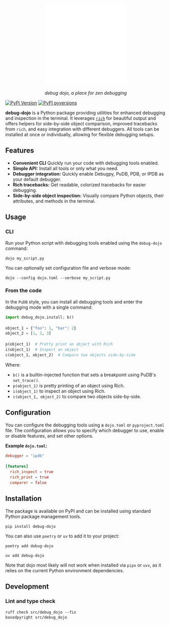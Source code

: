 <p align="center">
  <img src="https://github.com/bwrob/debug-dojo/blob/main/logo/logo_white.png?raw=true" alt="debug dojo" style="width:50%; max-width:400px;"/>
</p>

<p align="center">
    <em>debug dojo, a place for zen debugging</em>
</p>

[![PyPi Version](https://img.shields.io/pypi/v/debug-dojo.svg?style=flat-square)](https://pypi.org/project/debug-dojo)
[![PyPI pyversions](https://img.shields.io/pypi/pyversions/debug-dojo.svg?style=flat-square)](https://pypi.org/pypi/debug-dojo/)

**debug-dojo** is a Python package providing utilities for enhanced debugging and inspection in the terminal. It leverages [`rich`](https://github.com/Textualize/rich) for beautiful output and offers helpers for side-by-side object comparison, improved tracebacks from `rich`, and easy integration with different debuggers. All tools can be installed at once or individually, allowing for flexible debugging setups.

## Features

- **Convenient CLI** Quickly run your code with debugging tools enabled.
- **Simple API:** Install all tools or only what you need.
- **Debugger integration:** Quickly enable Debugpy, PuDB, PDB, or IPDB as your default debugger.
- **Rich tracebacks:** Get readable, colorized tracebacks for easier debugging.
- **Side-by-side object inspection:** Visually compare Python objects, their attributes, and methods in the terminal.

## Usage

### CLI

Run your Python script with debugging tools enabled using the `debug-dojo` command:

```console
dojo my_script.py
```

You can optionally set configuration file and verbose mode:

```console
dojo --config dojo.toml --verbose my_script.py
```

### From the code

In the `PuDB` style, you can install all debugging tools and enter the debugging mode with a single command:

```python
import debug_dojo.install; b()

object_1 = {"foo": 1, "bar": 2}
object_2 = [1, 2, 3]

p(object_1)  # Pretty print an object with Rich
i(object_1)  # Inspect an object
c(object_1, object_2)  # Compare two objects side-by-side
```

Where:

- `b()` is a builtin-injected function that sets a breakpoint using PuDB's `set_trace()`.
- `p(object_1)` is pretty printing of an object using Rich.
- `i(object_1)` to inspect an object using Rich.
- `c(object_1, object_2)` to compare two objects side-by-side.

## Configuration

You can configure the debugging tools using a `dojo.toml` or `pyproject.toml` file. The configuration allows you to specify which debugger to use, enable or disable features, and set other options.

**Example `dojo.toml`:**

```toml
debugger = "ipdb"

[features]
  rich_inspect = true
  rich_print = true
  comparer = false
```

## Installation

The package is available on PyPI and can be installed using standard Python package management tools.

```console
pip install debug-dojo
```

You can also use `poetry` or `uv` to add it to your project:

```console
poetry add debug-dojo
```

```console
uv add debug-dojo
```

Note that dojo most likely will not work when installed via `pipx` or `uvx`, as it relies on the current Python environment dependencies.

## Development

### Lint and type check

```console
ruff check src/debug_dojo --fix
basedpyright src/debug_dojo
```
